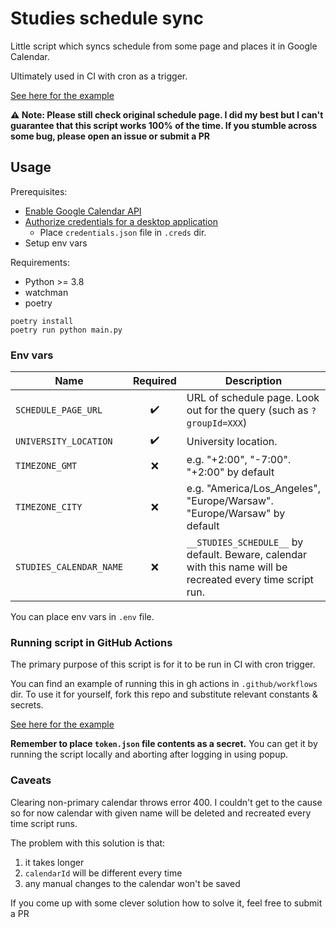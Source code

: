 # Studies schedule sync

Little script which syncs schedule from some page and places it in Google Calendar. 

Ultimately used in CI with cron as a trigger.

[See here for the example](.github/workflows/sync_with_gcal.yml)

**:warning: Note: Please still check original schedule page. I did my best but I can't guarantee that this script works 100% of the time. If you stumble across some bug, please open an issue or submit a PR**

## Usage

Prerequisites:
* [Enable Google Calendar API](https://developers.google.com/calendar/api/quickstart/python#enable_the_api)
* [Authorize credentials for a desktop application](https://developers.google.com/calendar/api/quickstart/python#authorize_credentials_for_a_desktop_application)
  * Place `credentials.json` file in `.creds` dir.
* Setup env vars

Requirements:
* Python >= 3.8
* watchman
* poetry


```shell
poetry install
poetry run python main.py
```

### Env vars

| Name | Required | Description |
| - | :-: | - |
| `SCHEDULE_PAGE_URL` | :heavy_check_mark: | URL of schedule page. Look out for the query (such as `?groupId=XXX`) |
| `UNIVERSITY_LOCATION` | :heavy_check_mark: | University location. |
| `TIMEZONE_GMT` | :x: | e.g. "+2:00", "-7:00". "+2:00" by default |
| `TIMEZONE_CITY` | :x: | e.g. "America/Los_Angeles", "Europe/Warsaw". "Europe/Warsaw" by default |
| `STUDIES_CALENDAR_NAME` | :x: | `__STUDIES_SCHEDULE__` by default. Beware, calendar with this name will be recreated every time script run. |

You can place env vars in `.env` file.

### Running script in GitHub Actions

The primary purpose of this script is for it to be run in CI with cron trigger.

You can find an example of running this in gh actions in `.github/workflows` dir. 
To use it for yourself, fork this repo and substitute relevant constants & secrets.

[See here for the example](.github/workflows/sync_with_gcal.yml) 

**Remember to place `token.json` file contents as a secret.**
You can get it by running the script locally and aborting after logging in using popup.

### Caveats

Clearing non-primary calendar throws error 400. I couldn't get to the cause so for now calendar with given name will be deleted and recreated every time script runs.

The problem with this solution is that: 
1. it takes longer
2. `calendarId` will be different every time
3. any manual changes to the calendar won't be saved

If you come up with some clever solution how to solve it, feel free to submit a PR
